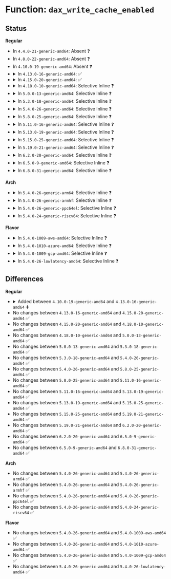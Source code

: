 # Function: <code>dax_write_cache_enabled</code>

## Status
<b>Regular</b>
<ul>
<li>
In <code>4.4.0-21-generic-amd64</code>: Absent ❓
</li>
<li>
In <code>4.8.0-22-generic-amd64</code>: Absent ❓
</li>
<li>
In <code>4.10.0-19-generic-amd64</code>: Absent ❓
</li>
<li>
<details>
<summary>In <code>4.13.0-16-generic-amd64</code>: ✅</summary>

```c
bool dax_write_cache_enabled(struct dax_device * dax_dev)
```

```json
{
  "name": "dax_write_cache_enabled",
  "collision_type": "Unique Global",
  "inline_type": "No",
  "funcs": [
    {
      "addr": 18446744071585384960,
      "name": "dax_write_cache_enabled",
      "external": true,
      "loc": "drivers/dax/super.c:281",
      "file": "drivers/dax/super.c",
      "inline": "seen, unknown",
      "caller_inline": [],
      "caller_func": [
        "drivers/md/dm-table.c:device_dax_write_cache_enabled"
      ]
    }
  ],
  "symbols": [
    {
      "addr": 18446744071585384960,
      "name": "dax_write_cache_enabled",
      "section": ".text",
      "bind": "STB_GLOBAL",
      "size": 24
    }
  ]
}
```
</details>
</li>
<li>
<details>
<summary>In <code>4.15.0-20-generic-amd64</code>: ✅</summary>

```c
bool dax_write_cache_enabled(struct dax_device * dax_dev)
```

```json
{
  "name": "dax_write_cache_enabled",
  "collision_type": "Unique Global",
  "inline_type": "No",
  "funcs": [
    {
      "addr": 18446744071585814160,
      "name": "dax_write_cache_enabled",
      "external": true,
      "loc": "drivers/dax/super.c:307",
      "file": "drivers/dax/super.c",
      "inline": "seen, unknown",
      "caller_inline": [],
      "caller_func": [
        "drivers/md/dm-table.c:device_dax_write_cache_enabled"
      ]
    }
  ],
  "symbols": [
    {
      "addr": 18446744071585814160,
      "name": "dax_write_cache_enabled",
      "section": ".text",
      "bind": "STB_GLOBAL",
      "size": 24
    }
  ]
}
```
</details>
</li>
<li>
<details>
<summary>In <code>4.18.0-10-generic-amd64</code>: Selective Inline ❓</summary>

```c
bool dax_write_cache_enabled(struct dax_device * dax_dev)
```

```json
{
  "name": "dax_write_cache_enabled",
  "collision_type": "Unique Global",
  "inline_type": "Selective",
  "funcs": [
    {
      "addr": 18446744071586060789,
      "name": "dax_write_cache_enabled",
      "external": true,
      "loc": "drivers/dax/super.c:333",
      "file": "drivers/dax/super.c",
      "inline": "not declared, inlined",
      "caller_inline": [
        "drivers/dax/super.c:dax_flush",
        "drivers/dax/super.c:write_cache_show"
      ],
      "caller_func": [
        "drivers/md/dm-table.c:device_dax_write_cache_enabled"
      ]
    }
  ],
  "symbols": [
    {
      "addr": 18446744071586060512,
      "name": "dax_write_cache_enabled",
      "section": ".text",
      "bind": "STB_GLOBAL",
      "size": 24
    }
  ]
}
```
</details>
</li>
<li>
<details>
<summary>In <code>5.0.0-13-generic-amd64</code>: Selective Inline ❓</summary>

```c
bool dax_write_cache_enabled(struct dax_device * dax_dev)
```

```json
{
  "name": "dax_write_cache_enabled",
  "collision_type": "Unique Global",
  "inline_type": "Selective",
  "funcs": [
    {
      "addr": 18446744071586205205,
      "name": "dax_write_cache_enabled",
      "external": true,
      "loc": "drivers/dax/super.c:332",
      "file": "drivers/dax/super.c",
      "inline": "not declared, inlined",
      "caller_inline": [
        "drivers/dax/super.c:dax_flush",
        "drivers/dax/super.c:write_cache_show"
      ],
      "caller_func": [
        "drivers/md/dm-table.c:device_dax_write_cache_enabled"
      ]
    }
  ],
  "symbols": [
    {
      "addr": 18446744071586204928,
      "name": "dax_write_cache_enabled",
      "section": ".text",
      "bind": "STB_GLOBAL",
      "size": 24
    }
  ]
}
```
</details>
</li>
<li>
<details>
<summary>In <code>5.3.0-18-generic-amd64</code>: Selective Inline ❓</summary>

```c
bool dax_write_cache_enabled(struct dax_device * dax_dev)
```

```json
{
  "name": "dax_write_cache_enabled",
  "collision_type": "Unique Global",
  "inline_type": "Selective",
  "funcs": [
    {
      "addr": 18446744071586442357,
      "name": "dax_write_cache_enabled",
      "external": true,
      "loc": "drivers/dax/super.c:372",
      "file": "drivers/dax/super.c",
      "inline": "not declared, inlined",
      "caller_inline": [
        "drivers/dax/super.c:dax_flush",
        "drivers/dax/super.c:write_cache_show"
      ],
      "caller_func": [
        "drivers/md/dm-table.c:device_dax_write_cache_enabled"
      ]
    }
  ],
  "symbols": [
    {
      "addr": 18446744071586442000,
      "name": "dax_write_cache_enabled",
      "section": ".text",
      "bind": "STB_GLOBAL",
      "size": 24
    }
  ]
}
```
</details>
</li>
<li>
<details>
<summary>In <code>5.4.0-26-generic-amd64</code>: Selective Inline ❓</summary>

```c
bool dax_write_cache_enabled(struct dax_device * dax_dev)
```

```json
{
  "name": "dax_write_cache_enabled",
  "collision_type": "Unique Global",
  "inline_type": "Selective",
  "funcs": [
    {
      "addr": 18446744071586590293,
      "name": "dax_write_cache_enabled",
      "external": true,
      "loc": "drivers/dax/super.c:372",
      "file": "drivers/dax/super.c",
      "inline": "not declared, inlined",
      "caller_inline": [
        "drivers/dax/super.c:dax_flush",
        "drivers/dax/super.c:write_cache_show"
      ],
      "caller_func": [
        "drivers/md/dm-table.c:device_dax_write_cache_enabled"
      ]
    }
  ],
  "symbols": [
    {
      "addr": 18446744071586589936,
      "name": "dax_write_cache_enabled",
      "section": ".text",
      "bind": "STB_GLOBAL",
      "size": 24
    }
  ]
}
```
</details>
</li>
<li>
<details>
<summary>In <code>5.8.0-25-generic-amd64</code>: Selective Inline ❓</summary>

```c
bool dax_write_cache_enabled(struct dax_device * dax_dev)
```

```json
{
  "name": "dax_write_cache_enabled",
  "collision_type": "Unique Global",
  "inline_type": "Selective",
  "funcs": [
    {
      "addr": 18446744071587376149,
      "name": "dax_write_cache_enabled",
      "external": true,
      "loc": "drivers/dax/super.c:393",
      "file": "drivers/dax/super.c",
      "inline": "not declared, inlined",
      "caller_inline": [
        "drivers/dax/super.c:dax_flush",
        "drivers/dax/super.c:write_cache_show"
      ],
      "caller_func": [
        "drivers/md/dm-table.c:device_dax_write_cache_enabled"
      ]
    }
  ],
  "symbols": [
    {
      "addr": 18446744071587375856,
      "name": "dax_write_cache_enabled",
      "section": ".text",
      "bind": "STB_GLOBAL",
      "size": 24
    }
  ]
}
```
</details>
</li>
<li>
<details>
<summary>In <code>5.11.0-16-generic-amd64</code>: Selective Inline ❓</summary>

```c
bool dax_write_cache_enabled(struct dax_device * dax_dev)
```

```json
{
  "name": "dax_write_cache_enabled",
  "collision_type": "Unique Global",
  "inline_type": "Selective",
  "funcs": [
    {
      "addr": 18446744071587436837,
      "name": "dax_write_cache_enabled",
      "external": true,
      "loc": "drivers/dax/super.c:401",
      "file": "drivers/dax/super.c",
      "inline": "not declared, inlined",
      "caller_inline": [
        "drivers/dax/super.c:dax_flush",
        "drivers/dax/super.c:write_cache_show"
      ],
      "caller_func": [
        "drivers/md/dm-table.c:device_dax_write_cache_enabled"
      ]
    }
  ],
  "symbols": [
    {
      "addr": 18446744071587436544,
      "name": "dax_write_cache_enabled",
      "section": ".text",
      "bind": "STB_GLOBAL",
      "size": 24
    }
  ]
}
```
</details>
</li>
<li>
<details>
<summary>In <code>5.13.0-19-generic-amd64</code>: Selective Inline ❓</summary>

```c
bool dax_write_cache_enabled(struct dax_device * dax_dev)
```

```json
{
  "name": "dax_write_cache_enabled",
  "collision_type": "Unique Global",
  "inline_type": "Selective",
  "funcs": [
    {
      "addr": 18446744071587318613,
      "name": "dax_write_cache_enabled",
      "external": true,
      "loc": "drivers/dax/super.c:401",
      "file": "drivers/dax/super.c",
      "inline": "not declared, inlined",
      "caller_inline": [
        "drivers/dax/super.c:dax_flush",
        "drivers/dax/super.c:write_cache_show"
      ],
      "caller_func": [
        "drivers/md/dm-table.c:device_dax_write_cache_enabled"
      ]
    }
  ],
  "symbols": [
    {
      "addr": 18446744071587318320,
      "name": "dax_write_cache_enabled",
      "section": ".text",
      "bind": "STB_GLOBAL",
      "size": 24
    }
  ]
}
```
</details>
</li>
<li>
<details>
<summary>In <code>5.15.0-25-generic-amd64</code>: Selective Inline ❓</summary>

```c
bool dax_write_cache_enabled(struct dax_device * dax_dev)
```

```json
{
  "name": "dax_write_cache_enabled",
  "collision_type": "Unique Global",
  "inline_type": "Selective",
  "funcs": [
    {
      "addr": 18446744071587885845,
      "name": "dax_write_cache_enabled",
      "external": true,
      "loc": "drivers/dax/super.c:393",
      "file": "drivers/dax/super.c",
      "inline": "not declared, inlined",
      "caller_inline": [
        "drivers/dax/super.c:dax_flush",
        "drivers/dax/super.c:write_cache_show"
      ],
      "caller_func": [
        "drivers/md/dm-table.c:device_dax_write_cache_enabled"
      ]
    }
  ],
  "symbols": [
    {
      "addr": 18446744071587885552,
      "name": "dax_write_cache_enabled",
      "section": ".text",
      "bind": "STB_GLOBAL",
      "size": 24
    }
  ]
}
```
</details>
</li>
<li>
<details>
<summary>In <code>5.19.0-21-generic-amd64</code>: Selective Inline ❓</summary>

```c
bool dax_write_cache_enabled(struct dax_device * dax_dev)
```

```json
{
  "name": "dax_write_cache_enabled",
  "collision_type": "Unique Global",
  "inline_type": "Selective",
  "funcs": [
    {
      "addr": 18446744071589236661,
      "name": "dax_write_cache_enabled",
      "external": true,
      "loc": "drivers/dax/super.c:232",
      "file": "drivers/dax/super.c",
      "inline": "not declared, inlined",
      "caller_inline": [
        "drivers/dax/super.c:dax_flush"
      ],
      "caller_func": [
        "drivers/md/dm-table.c:device_dax_write_cache_enabled"
      ]
    }
  ],
  "symbols": [
    {
      "addr": 18446744071589236112,
      "name": "dax_write_cache_enabled",
      "section": ".text",
      "bind": "STB_GLOBAL",
      "size": 30
    }
  ]
}
```
</details>
</li>
<li>
<details>
<summary>In <code>6.2.0-20-generic-amd64</code>: Selective Inline ❓</summary>

```c
bool dax_write_cache_enabled(struct dax_device * dax_dev)
```

```json
{
  "name": "dax_write_cache_enabled",
  "collision_type": "Unique Global",
  "inline_type": "Selective",
  "funcs": [
    {
      "addr": 18446744071590794709,
      "name": "dax_write_cache_enabled",
      "external": true,
      "loc": "drivers/dax/super.c:277",
      "file": "drivers/dax/super.c",
      "inline": "not declared, inlined",
      "caller_inline": [
        "drivers/dax/super.c:dax_flush"
      ],
      "caller_func": [
        "drivers/md/dm-table.c:device_dax_write_cache_enabled"
      ]
    }
  ],
  "symbols": [
    {
      "addr": 18446744071590794208,
      "name": "dax_write_cache_enabled",
      "section": ".text",
      "bind": "STB_GLOBAL",
      "size": 30
    }
  ]
}
```
</details>
</li>
<li>
<details>
<summary>In <code>6.5.0-9-generic-amd64</code>: Selective Inline ❓</summary>

```c
bool dax_write_cache_enabled(struct dax_device * dax_dev)
```

```json
{
  "name": "dax_write_cache_enabled",
  "collision_type": "Unique Global",
  "inline_type": "Selective",
  "funcs": [
    {
      "addr": 18446744071591136245,
      "name": "dax_write_cache_enabled",
      "external": true,
      "loc": "drivers/dax/super.c:280",
      "file": "drivers/dax/super.c",
      "inline": "not declared, inlined",
      "caller_inline": [
        "drivers/dax/super.c:dax_flush"
      ],
      "caller_func": [
        "drivers/md/dm-table.c:device_dax_write_cache_enabled"
      ]
    }
  ],
  "symbols": [
    {
      "addr": 18446744071591135712,
      "name": "dax_write_cache_enabled",
      "section": ".text",
      "bind": "STB_GLOBAL",
      "size": 30
    }
  ]
}
```
</details>
</li>
<li>
<details>
<summary>In <code>6.8.0-31-generic-amd64</code>: Selective Inline ❓</summary>

```c
bool dax_write_cache_enabled(struct dax_device * dax_dev)
```

```json
{
  "name": "dax_write_cache_enabled",
  "collision_type": "Unique Global",
  "inline_type": "Selective",
  "funcs": [
    {
      "addr": 18446744071591481941,
      "name": "dax_write_cache_enabled",
      "external": true,
      "loc": "drivers/dax/super.c:280",
      "file": "drivers/dax/super.c",
      "inline": "not declared, inlined",
      "caller_inline": [
        "drivers/dax/super.c:dax_flush"
      ],
      "caller_func": [
        "drivers/md/dm-table.c:device_dax_write_cache_enabled"
      ]
    }
  ],
  "symbols": [
    {
      "addr": 18446744071591481408,
      "name": "dax_write_cache_enabled",
      "section": ".text",
      "bind": "STB_GLOBAL",
      "size": 30
    }
  ]
}
```
</details>
</li>
</ul>
<b>Arch</b>
<ul>
<li>
<details>
<summary>In <code>5.4.0-26-generic-arm64</code>: Selective Inline ❓</summary>

```c
bool dax_write_cache_enabled(struct dax_device * dax_dev)
```

```json
{
  "name": "dax_write_cache_enabled",
  "collision_type": "Unique Global",
  "inline_type": "Selective",
  "funcs": [
    {
      "addr": 18446603336499473372,
      "name": "dax_write_cache_enabled",
      "external": true,
      "loc": "drivers/dax/super.c:372",
      "file": "drivers/dax/super.c",
      "inline": "not declared, inlined",
      "caller_inline": [
        "drivers/dax/super.c:dax_flush",
        "drivers/dax/super.c:write_cache_show"
      ],
      "caller_func": [
        "drivers/md/dm-table.c:device_dax_write_cache_enabled"
      ]
    }
  ],
  "symbols": [
    {
      "addr": 18446603336499472888,
      "name": "dax_write_cache_enabled",
      "section": ".text",
      "bind": "STB_GLOBAL",
      "size": 44
    }
  ]
}
```
</details>
</li>
<li>
<details>
<summary>In <code>5.4.0-26-generic-armhf</code>: Selective Inline ❓</summary>

```c
bool dax_write_cache_enabled(struct dax_device * dax_dev)
```

```json
{
  "name": "dax_write_cache_enabled",
  "collision_type": "Unique Global",
  "inline_type": "Selective",
  "funcs": [
    {
      "addr": 3231950224,
      "name": "dax_write_cache_enabled",
      "external": true,
      "loc": "drivers/dax/super.c:372",
      "file": "drivers/dax/super.c",
      "inline": "not declared, inlined",
      "caller_inline": [
        "drivers/dax/super.c:write_cache_show"
      ],
      "caller_func": [
        "drivers/md/dm-table.c:device_dax_write_cache_enabled"
      ]
    }
  ],
  "symbols": [
    {
      "addr": 3231946988,
      "name": "dax_write_cache_enabled",
      "section": ".text",
      "bind": "STB_GLOBAL",
      "size": 32
    }
  ]
}
```
</details>
</li>
<li>
<details>
<summary>In <code>5.4.0-26-generic-ppc64el</code>: Selective Inline ❓</summary>

```c
bool dax_write_cache_enabled(struct dax_device * dax_dev)
```

```json
{
  "name": "dax_write_cache_enabled",
  "collision_type": "Unique Global",
  "inline_type": "Selective",
  "funcs": [
    {
      "addr": 13835058055292750944,
      "name": "dax_write_cache_enabled",
      "external": true,
      "loc": "drivers/dax/super.c:372",
      "file": "drivers/dax/super.c",
      "inline": "not declared, inlined",
      "caller_inline": [
        "drivers/dax/super.c:dax_flush",
        "drivers/dax/super.c:write_cache_show"
      ],
      "caller_func": [
        "drivers/md/dm-table.c:device_dax_write_cache_enabled"
      ]
    }
  ],
  "symbols": [
    {
      "addr": 13835058055292750512,
      "name": "dax_write_cache_enabled",
      "section": ".text",
      "bind": "STB_GLOBAL",
      "size": 20
    }
  ]
}
```
</details>
</li>
<li>
<details>
<summary>In <code>5.4.0-24-generic-riscv64</code>: Selective Inline ❓</summary>

```c
bool dax_write_cache_enabled(struct dax_device * dax_dev)
```

```json
{
  "name": "dax_write_cache_enabled",
  "collision_type": "Unique Global",
  "inline_type": "Selective",
  "funcs": [
    {
      "addr": 18446743936276695338,
      "name": "dax_write_cache_enabled",
      "external": true,
      "loc": "drivers/dax/super.c:372",
      "file": "drivers/dax/super.c",
      "inline": "not declared, inlined",
      "caller_inline": [
        "drivers/dax/super.c:write_cache_show"
      ],
      "caller_func": [
        "drivers/md/dm-table.c:device_dax_write_cache_enabled"
      ]
    }
  ],
  "symbols": [
    {
      "addr": 18446743936276693026,
      "name": "dax_write_cache_enabled",
      "section": ".text",
      "bind": "STB_GLOBAL",
      "size": 40
    }
  ]
}
```
</details>
</li>
</ul>
<b>Flavor</b>
<ul>
<li>
<details>
<summary>In <code>5.4.0-1009-aws-amd64</code>: Selective Inline ❓</summary>

```c
bool dax_write_cache_enabled(struct dax_device * dax_dev)
```

```json
{
  "name": "dax_write_cache_enabled",
  "collision_type": "Unique Global",
  "inline_type": "Selective",
  "funcs": [
    {
      "addr": 18446744071586280773,
      "name": "dax_write_cache_enabled",
      "external": true,
      "loc": "drivers/dax/super.c:372",
      "file": "drivers/dax/super.c",
      "inline": "not declared, inlined",
      "caller_inline": [
        "drivers/dax/super.c:dax_flush",
        "drivers/dax/super.c:write_cache_show"
      ],
      "caller_func": [
        "drivers/md/dm-table.c:device_dax_write_cache_enabled"
      ]
    }
  ],
  "symbols": [
    {
      "addr": 18446744071586280416,
      "name": "dax_write_cache_enabled",
      "section": ".text",
      "bind": "STB_GLOBAL",
      "size": 24
    }
  ]
}
```
</details>
</li>
<li>
<details>
<summary>In <code>5.4.0-1010-azure-amd64</code>: Selective Inline ❓</summary>

```c
bool dax_write_cache_enabled(struct dax_device * dax_dev)
```

```json
{
  "name": "dax_write_cache_enabled",
  "collision_type": "Unique Global",
  "inline_type": "Selective",
  "funcs": [
    {
      "addr": 18446744071586118261,
      "name": "dax_write_cache_enabled",
      "external": true,
      "loc": "drivers/dax/super.c:372",
      "file": "drivers/dax/super.c",
      "inline": "not declared, inlined",
      "caller_inline": [
        "drivers/dax/super.c:dax_flush",
        "drivers/dax/super.c:write_cache_show"
      ],
      "caller_func": [
        "drivers/md/dm-table.c:device_dax_write_cache_enabled"
      ]
    }
  ],
  "symbols": [
    {
      "addr": 18446744071586117904,
      "name": "dax_write_cache_enabled",
      "section": ".text",
      "bind": "STB_GLOBAL",
      "size": 24
    }
  ]
}
```
</details>
</li>
<li>
<details>
<summary>In <code>5.4.0-1009-gcp-amd64</code>: Selective Inline ❓</summary>

```c
bool dax_write_cache_enabled(struct dax_device * dax_dev)
```

```json
{
  "name": "dax_write_cache_enabled",
  "collision_type": "Unique Global",
  "inline_type": "Selective",
  "funcs": [
    {
      "addr": 18446744071586538261,
      "name": "dax_write_cache_enabled",
      "external": true,
      "loc": "drivers/dax/super.c:372",
      "file": "drivers/dax/super.c",
      "inline": "not declared, inlined",
      "caller_inline": [
        "drivers/dax/super.c:dax_flush",
        "drivers/dax/super.c:write_cache_show"
      ],
      "caller_func": [
        "drivers/md/dm-table.c:device_dax_write_cache_enabled"
      ]
    }
  ],
  "symbols": [
    {
      "addr": 18446744071586537904,
      "name": "dax_write_cache_enabled",
      "section": ".text",
      "bind": "STB_GLOBAL",
      "size": 24
    }
  ]
}
```
</details>
</li>
<li>
<details>
<summary>In <code>5.4.0-26-lowlatency-amd64</code>: Selective Inline ❓</summary>

```c
bool dax_write_cache_enabled(struct dax_device * dax_dev)
```

```json
{
  "name": "dax_write_cache_enabled",
  "collision_type": "Unique Global",
  "inline_type": "Selective",
  "funcs": [
    {
      "addr": 18446744071586649989,
      "name": "dax_write_cache_enabled",
      "external": true,
      "loc": "drivers/dax/super.c:372",
      "file": "drivers/dax/super.c",
      "inline": "not declared, inlined",
      "caller_inline": [
        "drivers/dax/super.c:dax_flush",
        "drivers/dax/super.c:write_cache_show"
      ],
      "caller_func": [
        "drivers/md/dm-table.c:device_dax_write_cache_enabled"
      ]
    }
  ],
  "symbols": [
    {
      "addr": 18446744071586649632,
      "name": "dax_write_cache_enabled",
      "section": ".text",
      "bind": "STB_GLOBAL",
      "size": 24
    }
  ]
}
```
</details>
</li>
</ul>

## Differences
<b>Regular</b>
<ul>
<li>
<details>
<summary>Added between <code>4.10.0-19-generic-amd64</code> and <code>4.13.0-16-generic-amd64</code> ➕</summary>

```c
bool dax_write_cache_enabled(struct dax_device * dax_dev)
```
</details>
</li>
<li>
No changes between <code>4.13.0-16-generic-amd64</code> and <code>4.15.0-20-generic-amd64</code> ✅
</li>
<li>
No changes between <code>4.15.0-20-generic-amd64</code> and <code>4.18.0-10-generic-amd64</code> ✅
</li>
<li>
No changes between <code>4.18.0-10-generic-amd64</code> and <code>5.0.0-13-generic-amd64</code> ✅
</li>
<li>
No changes between <code>5.0.0-13-generic-amd64</code> and <code>5.3.0-18-generic-amd64</code> ✅
</li>
<li>
No changes between <code>5.3.0-18-generic-amd64</code> and <code>5.4.0-26-generic-amd64</code> ✅
</li>
<li>
No changes between <code>5.4.0-26-generic-amd64</code> and <code>5.8.0-25-generic-amd64</code> ✅
</li>
<li>
No changes between <code>5.8.0-25-generic-amd64</code> and <code>5.11.0-16-generic-amd64</code> ✅
</li>
<li>
No changes between <code>5.11.0-16-generic-amd64</code> and <code>5.13.0-19-generic-amd64</code> ✅
</li>
<li>
No changes between <code>5.13.0-19-generic-amd64</code> and <code>5.15.0-25-generic-amd64</code> ✅
</li>
<li>
No changes between <code>5.15.0-25-generic-amd64</code> and <code>5.19.0-21-generic-amd64</code> ✅
</li>
<li>
No changes between <code>5.19.0-21-generic-amd64</code> and <code>6.2.0-20-generic-amd64</code> ✅
</li>
<li>
No changes between <code>6.2.0-20-generic-amd64</code> and <code>6.5.0-9-generic-amd64</code> ✅
</li>
<li>
No changes between <code>6.5.0-9-generic-amd64</code> and <code>6.8.0-31-generic-amd64</code> ✅
</li>
</ul>
<b>Arch</b>
<ul>
<li>
No changes between <code>5.4.0-26-generic-amd64</code> and <code>5.4.0-26-generic-arm64</code> ✅
</li>
<li>
No changes between <code>5.4.0-26-generic-amd64</code> and <code>5.4.0-26-generic-armhf</code> ✅
</li>
<li>
No changes between <code>5.4.0-26-generic-amd64</code> and <code>5.4.0-26-generic-ppc64el</code> ✅
</li>
<li>
No changes between <code>5.4.0-26-generic-amd64</code> and <code>5.4.0-24-generic-riscv64</code> ✅
</li>
</ul>
<b>Flavor</b>
<ul>
<li>
No changes between <code>5.4.0-26-generic-amd64</code> and <code>5.4.0-1009-aws-amd64</code> ✅
</li>
<li>
No changes between <code>5.4.0-26-generic-amd64</code> and <code>5.4.0-1010-azure-amd64</code> ✅
</li>
<li>
No changes between <code>5.4.0-26-generic-amd64</code> and <code>5.4.0-1009-gcp-amd64</code> ✅
</li>
<li>
No changes between <code>5.4.0-26-generic-amd64</code> and <code>5.4.0-26-lowlatency-amd64</code> ✅
</li>
</ul>
